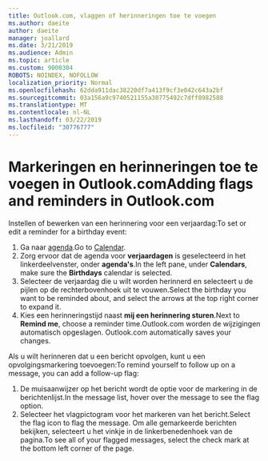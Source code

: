 ```yaml
---
title: Outlook.com, vlaggen of herinneringen toe te voegen
ms.author: daeite
author: daeite
manager: joallard
ms.date: 3/21/2019
ms.audience: Admin
ms.topic: article
ms.custom: 9000304
ROBOTS: NOINDEX, NOFOLLOW
localization_priority: Normal
ms.openlocfilehash: 62dda911dac38220df7a413f9cf3e042c643a2bf
ms.sourcegitcommit: 03a156a9c9740521155a30775492c7dff0982588
ms.translationtype: MT
ms.contentlocale: nl-NL
ms.lasthandoff: 03/22/2019
ms.locfileid: "30776777"
---
```

# <a name="adding-flags-and-reminders-in-outlookcom"></a><span data-ttu-id="5d65d-102">Markeringen en herinneringen toe te voegen in Outlook.com</span><span class="sxs-lookup"><span data-stu-id="5d65d-102">Adding flags and reminders in Outlook.com</span></span>

<span data-ttu-id="5d65d-103">Instellen of bewerken van een herinnering voor een verjaardag:</span><span class="sxs-lookup"><span data-stu-id="5d65d-103">To set or edit a reminder for a birthday event:</span></span>

1. <span data-ttu-id="5d65d-104">Ga naar [agenda](https://outlook.live.com/calendar/).</span><span class="sxs-lookup"><span data-stu-id="5d65d-104">Go to [Calendar](https://outlook.live.com/calendar/).</span></span>
1. <span data-ttu-id="5d65d-105">Zorg ervoor dat de agenda voor **verjaardagen** is geselecteerd in het linkerdeelvenster, onder **agenda's**.</span><span class="sxs-lookup"><span data-stu-id="5d65d-105">In the left pane, under **Calendars**, make sure the **Birthdays** calendar is selected.</span></span>
1. <span data-ttu-id="5d65d-106">Selecteer de verjaardag die u wilt worden herinnerd en selecteert u de pijlen op de rechterbovenhoek uit te vouwen.</span><span class="sxs-lookup"><span data-stu-id="5d65d-106">Select the birthday you want to be reminded about, and select the arrows at the top right corner to expand it.</span></span>
1. <span data-ttu-id="5d65d-107">Kies een herinneringstijd naast **mij een herinnering sturen**.</span><span class="sxs-lookup"><span data-stu-id="5d65d-107">Next to **Remind me**, choose a reminder time.</span></span><span data-ttu-id="5d65d-108">Outlook.com worden de wijzigingen automatisch opgeslagen.</span><span class="sxs-lookup"><span data-stu-id="5d65d-108"> Outlook.com automatically saves your changes.</span></span>

<span data-ttu-id="5d65d-109">Als u wilt herinneren dat u een bericht opvolgen, kunt u een opvolgingsmarkering toevoegen:</span><span class="sxs-lookup"><span data-stu-id="5d65d-109">To remind yourself to follow up on a message, you can add a follow-up flag:</span></span>

1. <span data-ttu-id="5d65d-110">De muisaanwijzer op het bericht wordt de optie voor de markering in de berichtenlijst.</span><span class="sxs-lookup"><span data-stu-id="5d65d-110">In the message list, hover over the message to see the flag option.</span></span>
1. <span data-ttu-id="5d65d-111">Selecteer het vlagpictogram voor het markeren van het bericht.</span><span class="sxs-lookup"><span data-stu-id="5d65d-111">Select the flag icon to flag the message.</span></span> <span data-ttu-id="5d65d-112">Om alle gemarkeerde berichten bekijken, selecteert u het vinkje in de linkerbenedenhoek van de pagina.</span><span class="sxs-lookup"><span data-stu-id="5d65d-112">To see all of your flagged messages, select the check mark at the bottom left corner of the page.</span></span>